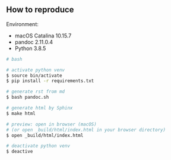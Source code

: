 


## How to reproduce

Environment:

- macOS Catalina 10.15.7
- pandoc 2.11.0.4
- Python 3.8.5 

```bash
# bash

# activate python venv
$ source bin/activate
$ pip install -r requirements.txt

# generate rst from md
$ bash pandoc.sh

# generate html by Sphinx
$ make html

# preview: open in browser (macOS)
# (or open _build/html/index.html in your browser directory)
$ open _build/html/index.html

# deactivate python venv
$ deactive
```
